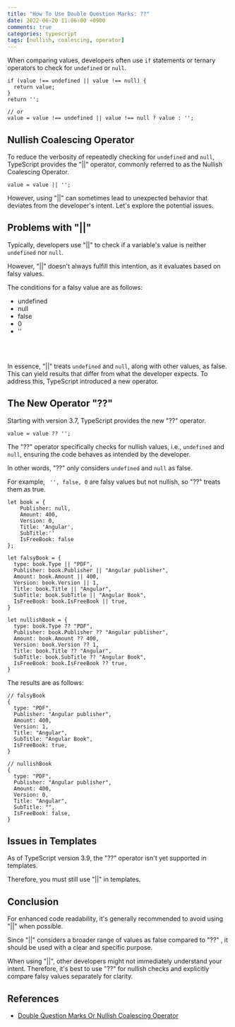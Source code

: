 ```yaml
---
title: "How To Use Double Question Marks: ??"
date: 2022-06-20 11:06:00 +0900
comments: true
categories: typescript
tags: [nullish, coalescing, operator]
---
```


When comparing values, developers often use `if` statements or ternary operators to check for `undefined` or `null`.

```tsx
if (value !== undefined || value !== null) {
  return value;
}
return '';

// or
value = value !== undefined || value !== null ? value : '';
```

## Nullish Coalescing Operator

To reduce the verbosity of repeatedly checking for `undefined` and `null`, TypeScript provides the "\|\|" operator, commonly referred to as the Nullish Coalescing Operator.

```tsx
value = value || '';
```

However, using "\|\|" can sometimes lead to unexpected behavior that deviates from the developer's intent. Let's explore the potential issues.

## Problems with "||"

Typically, developers use "\|\|" to check if a variable's value is neither `undefined` nor `null`.<br/>

However, "\|\|" doesn't always fulfill this intention, as it evaluates based on falsy values.<br/>

The conditions for a falsy value are as follows:
- undefined
- null
- false
- 0
- ''

<br/><br/>

In essence, "\|\|" treats `undefined` and `null`, along with other values, as false. This can yield results that differ from what the developer expects. To address this, TypeScript introduced a new operator.

## The New Operator "??"

Starting with version 3.7, TypeScript provides the new "??" operator.

```tsx
value = value ?? '';
```


The "??" operator specifically checks for nullish values, i.e., `undefined` and `null`, ensuring the code behaves as intended by the developer.<br/>

In other words, "??" only considers `undefined` and `null` as false.<br/>

For example, ` '', false, 0` are falsy values but not nullish, so "??" treats them as true.

```tsx
let book = {
	Publisher: null,
	Amount: 400,
	Version: 0,
	Title: 'Angular',
	SubTitle:''
	IsFreeBook: false
};

let falsyBook = {
  type: book.Type || "PDF",
  Publisher: book.Publisher || "Angular publisher",
  Amount: book.Amount || 400,
  Version: book.Version || 1,
  Title: book.Title || "Angular",
  SubTitle: book.SubTitle || "Angular Book",
  IsFreeBook: book.IsFreeBook || true,
}

let nullishBook = {
  type: book.Type ?? "PDF",
  Publisher: book.Publisher ?? "Angular publisher",
  Amount: book.Amount ?? 400,
  Version: book.Version ?? 1,
  Title: book.Title ?? "Angular",
  SubTitle: book.SubTitle ?? "Angular Book",
  IsFreeBook: book.IsFreeBook ?? true,
}
```

The results are as follows:
```tsx
// falsyBook
{
  type: "PDF",
  Publisher: "Angular publisher",
  Amount: 400,
  Version: 1,
  Title: "Angular",
  SubTitle: "Angular Book",
  IsFreeBook: true,
}

// nullishBook
{
  type: "PDF",
  Publisher: "Angular publisher",
  Amount: 400,
  Version: 0,
  Title: "Angular",
  SubTitle: "",
  IsFreeBook: false,
}
```

## Issues in Templates

As of TypeScript version 3.9, the "??" operator isn't yet supported in templates.<br/>

Therefore, you must still use "\|\|" in templates.

## Conclusion

For enhanced code readability, it's generally recommended to avoid using "\|\|" when possible.<br/>

Since "\|\|" considers a broader range of values as false compared to "??" , it should be used with a clear and specific purpose.<br/>

When using "\|\|", other developers might not immediately understand your intent. Therefore, it's best to use "??" for nullish checks and explicitly compare falsy values separately for clarity.

## References

- [Double Question Marks Or Nullish Coalescing Operator](https://www.angularjswiki.com/angular/double-question-marks-or-nullish-coalescing-operator-in-angular-typescript/)